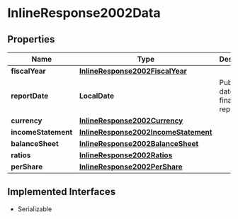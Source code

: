 

# InlineResponse2002Data


## Properties

Name | Type | Description | Notes
------------ | ------------- | ------------- | -------------
**fiscalYear** | [**InlineResponse2002FiscalYear**](InlineResponse2002FiscalYear.md) |  |  [optional]
**reportDate** | **LocalDate** | Publication date of the financial report. |  [optional]
**currency** | [**InlineResponse2002Currency**](InlineResponse2002Currency.md) |  |  [optional]
**incomeStatement** | [**InlineResponse2002IncomeStatement**](InlineResponse2002IncomeStatement.md) |  |  [optional]
**balanceSheet** | [**InlineResponse2002BalanceSheet**](InlineResponse2002BalanceSheet.md) |  |  [optional]
**ratios** | [**InlineResponse2002Ratios**](InlineResponse2002Ratios.md) |  |  [optional]
**perShare** | [**InlineResponse2002PerShare**](InlineResponse2002PerShare.md) |  |  [optional]


## Implemented Interfaces

* Serializable


